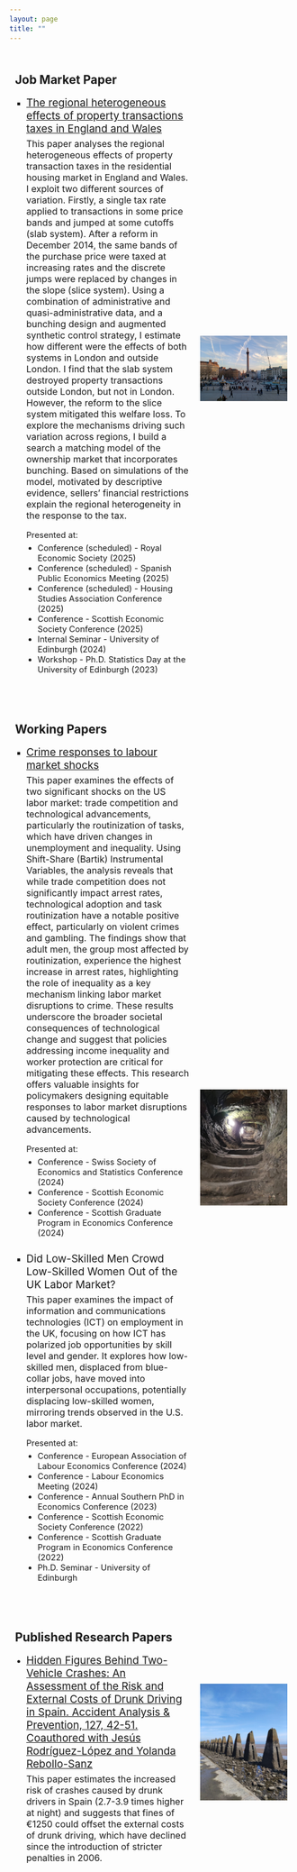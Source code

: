 ```yaml
---
layout: page
title: ""
---
```


<div style="display: flex; align-items: center; margin-bottom: 20px;">
  <div style="flex: 2; padding: 10px;">
    <h2>Job Market Paper</h2>
    <ul style="list-style-type: square; padding-left: 20px;">
      <li>
        <span style="font-size: 14pt;">
          <a href="https://drive.google.com/file/d/1Qg1GGhBU2GGuzi55yuqlhnCEyQN-mMF7/view?usp=sharing">
            The regional heterogeneous effects of property transactions taxes in England and Wales
          </a>
        </span>
        <p style="font-size: 12pt; margin-top: 5px;">
          This paper analyses the regional heterogeneous effects of property transaction taxes in the residential housing market in England and Wales. I exploit two different sources of variation. Firstly, a single tax rate applied to transactions in some price bands and jumped at some cutoffs (slab system). After a reform in December 2014, the same bands of the purchase price were taxed at increasing rates and the discrete jumps were replaced by changes in the slope (slice system). Using a combination of administrative and quasi-administrative data, and a bunching design and augmented synthetic control strategy, I estimate how different were the effects of both systems in London and outside London. I find that the slab system destroyed property transactions outside London, but not in London. However, the reform to the slice system mitigated this welfare loss. To explore the mechanisms driving such variation across regions, I build a search a matching model of the ownership market that incorporates bunching. Based on simulations of the model, motivated by descriptive evidence, sellers’
financial restrictions explain the regional heterogeneity in the response to the tax.
        </p>
        <p style="font-size: 11pt; margin-top: 5px; margin-bottom: 0;">Presented at:</p>
        <ul style="list-style-type: disc; padding-left: 20px; margin-top: 5px; font-size: 11pt;">
          <li>Conference (scheduled) - Royal Economic Society (2025)</li>
          <li>Conference (scheduled) - Spanish Public Economics Meeting (2025)</li>
          <li>Conference (scheduled) - Housing Studies Association Conference (2025)</li>
          <li>Conference - Scottish Economic Society Conference (2025)</li>
          <li>Internal Seminar - University of Edinburgh (2024)</li>
          <li>Workshop - Ph.D. Statistics Day at the University of Edinburgh (2023)</li>
        </ul>             
      </li>
    </ul>
  </div>
  <div style="flex: 1; padding: 10px; text-align: right;">
    <img src="/images/trafalgar_sq.jpg" alt="Trafalgar Square" style="width: 100%; height: auto;">
  </div>
</div>

<div style="display: flex; align-items: center; margin-top: 20px;">
  <div style="flex: 2; padding: 10px;">
    <h2>Working Papers</h2>
    <ul style="list-style-type: square; padding-left: 20px;">
      <li style="margin-bottom: 20px;">
        <span style="font-size: 14pt;">
          <a href="https://drive.google.com/file/d/1v5QufP-uvjzgKu7GCHvOtCVgLBFIfuu5/view?usp=sharing">
            Crime responses to labour market shocks
          </a>
        </span>
        <p style="font-size: 12pt; margin-top: 5px;">
          This paper examines the effects of two significant shocks on the US labor market: trade competition and technological advancements, particularly the routinization of tasks, which have driven changes in unemployment and inequality. Using Shift-Share (Bartik) Instrumental Variables, the analysis reveals that while trade competition does not significantly impact arrest rates, technological adoption and task routinization have a notable positive effect, particularly on violent crimes and gambling. The findings show that adult men, the group most affected by routinization, experience the highest increase in arrest rates, highlighting the role of inequality as a key mechanism linking labor market disruptions to crime. These results underscore the broader societal consequences of technological change and suggest that policies addressing income inequality and worker protection are critical for mitigating these effects. This research offers valuable insights for policymakers designing equitable responses to labor market disruptions caused by technological advancements.
        </p>
        <p style="font-size: 11pt; margin-top: 5px; margin-bottom: 0;">Presented at:</p>
        <ul style="list-style-type: disc; padding-left: 20px; margin-top: 5px; font-size: 11pt;">
          <li>Conference - Swiss Society of Economics and Statistics Conference (2024)</li>
          <li>Conference - Scottish Economic Society Conference (2024)</li>
          <li>Conference - Scottish Graduate Program in Economics Conference (2024)</li>
        </ul>
      </li>
      <li style="margin-top: 25px;">
        <span style="font-size: 14pt;">
          Did Low-Skilled Men Crowd Low-Skilled Women Out of the UK Labor Market?
        </span>
        <p style="font-size: 12pt; margin-top: 5px;">
          This paper examines the impact of information and communications technologies (ICT) on employment in the UK, focusing on how ICT has polarized job opportunities by skill level and gender. It explores how low-skilled men, displaced from blue-collar jobs, have moved into interpersonal occupations, potentially displacing low-skilled women, mirroring trends observed in the U.S. labor market.
        </p>
        <p style="font-size: 11pt; margin-top: 5px; margin-bottom: 0;">Presented at:</p> 
        <ul style="list-style-type: disc; padding-left: 20px; margin-top: 5px; font-size: 11pt;">
          <li>Conference - European Association of Labour Economics Conference (2024)</li>
          <li>Conference - Labour Economics Meeting (2024)</li>
          <li>Conference - Annual Southern PhD in Economics Conference (2023)</li>
          <li>Conference - Scottish Economic Society Conference (2022)</li>
          <li>Conference - Scottish Graduate Program in Economics Conference (2022)</li>
          <li>Ph.D. Seminar - University of Edinburgh</li>
        </ul>      
      </li>
    </ul>
  </div>
  <div style="flex: 1; padding: 10px; text-align: right;">
    <img src="/images/st_andres_castle_tunnel.jpeg" alt="tunnel" style="width: 100%; height: auto;">
  </div>
</div>

<div style="display: flex; align-items: center; margin-top: 20px;">
  <div style="flex: 2; padding: 10px;">
    <h2>Published Research Papers</h2>
    <ul style="list-style-type: disc; padding-left: 20px;">
      <li>
        <span style="font-size: 14pt;">
          <a href="https://www.sciencedirect.com/science/article/pii/S0001457519302726">
          Hidden Figures Behind Two-Vehicle Crashes: An Assessment of the Risk and External Costs of Drunk Driving in Spain. Accident Analysis & Prevention, 127, 42-51. Coauthored with Jesús Rodríguez-López and Yolanda Rebollo-Sanz
          </a>
        </span>          
        <p style="font-size: 12pt; margin-top: 5px;">
          This paper estimates the increased risk of crashes caused by drunk drivers in Spain (2.7-3.9 times higher at night) and suggests that fines of €1250 could offset the external costs of drunk driving, which have declined since the introduction of stricter penalties in 2006.
        </p>   
      </li>
    </ul>
  </div>
  <div style="flex: 1; padding: 10px; text-align: right;">
    <img src="/images/cramond.jpeg" alt="Cramond" style="width: 100%; height: auto;">
  </div>
</div>

<!--
<div style="display: flex; align-items: center; margin-top: 20px;">
  <div style="flex: 2; padding: 10px;">
    <h2>Work in Progress</h2>
    <ul style="list-style-type: disc; padding-left: 20px;">
      <li>
        The End of Dictatorships and the Effect on Female Labor Force Participation
      </li>
    </ul>
  </div>
  <div style="flex: 1; padding: 10px; text-align: right;">
    <img src="/images/trafalgar_sq.jpg" alt="Trafalgar Square" style="width: 100%; height: auto;">
  </div>
</div>
-->
